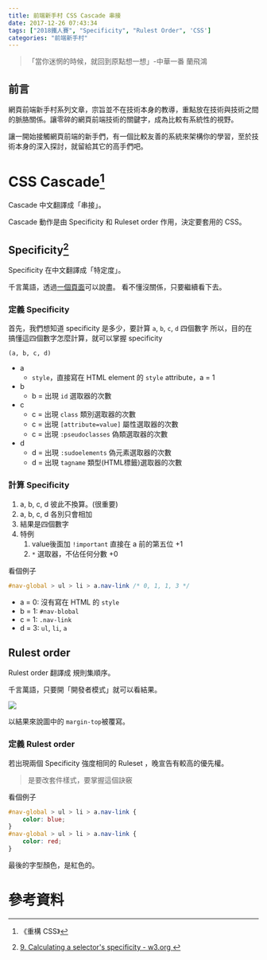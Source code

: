 ```yaml
---
title: 前端新手村 CSS Cascade 串接
date: 2017-12-26 07:43:34
tags: ["2018鐵人賽", "Specificity", "Rulest Order", 'CSS']
categories: "前端新手村"
---
```

> 「當你迷惘的時候，就回到原點想一想」-中華一番 蘭飛鴻

## 前言

網頁前端新手村系列文章，宗旨並不在技術本身的教導，重點放在技術與技術之間的脈胳關係。讓零碎的網頁前端技術的關鍵字，成為比較有系統性的視野。

讓一開始接觸網頁前端的新手們，有一個比較友善的系統來架構你的學習，至於技術本身的深入探討，就留給其它的高手們吧。

# CSS Cascade[^1]

Cascade 中文翻譯成「串接」。

Cascade 動作是由 Specificity 和 Ruleset order 作用，決定要套用的 CSS。

## Specificity[^2]

Specificity 在中文翻譯成「特定度」。

千言萬語，透過[一個頁面](http://CSSspecificity.com/)可以說盡。
看不懂沒關係，只要繼續看下去。


### 定義 Specificity

首先，我們想知道 specificity 是多少，要計算 `a`, `b`, `c`, `d` 四個數字
所以，目的在搞懂這四個數字怎麼計算，就可以掌握 specificity

```
(a, b, c, d)
```

- a
    - `style`，直接寫在 HTML element 的 `style` attribute，a = 1
- b
    - b = 出現 `id` 選取器的次數
- c
    - c = 出現 `class` 類別選取器的次數
    - c = 出現 `[attribute=value]` 屬性選取器的次數
    - c = 出現 `:pseudoclasses` 偽類選取器的次數
- d
    - d = 出現 `:sudoelements` 偽元素選取器的次數
    - d = 出現 `tagname` 類型(HTML標籤)選取器的次數

### 計算 Specificity

1. a, b, c, d 彼此不換算。(很重要)
2. a, b, c, d 各別只會相加
3. 結果是四個數字
4. 特例
    1. value後面加 `!important` 直接在 a 前的第五位 +1
    2. `*` 選取器，不佔任何分數 +0

看個例子

```CSS
#nav-global > ul > li > a.nav-link /* 0, 1, 1, 3 */
```
- a = 0: 沒有寫在 HTML 的 `style`
- b = 1: `#nav-blobal`
- c = 1: `.nav-link`
- d = 3: `ul`, `li`, `a`

## Rulest order

Rulest order 翻譯成 規則集順序。

千言萬語，只要開「開發者模式」就可以看結果。

![](https://i.imgur.com/EcCbRuB.png)

以結果來說圖中的 `margin-top`被覆寫。

### 定義 Rulest order

若出現兩個 Specificity 強度相同的 Ruleset ，晚宣告有較高的優先權。

> 是要改套件樣式，要掌握這個訣竅

看個例子

```CSS
#nav-global > ul > li > a.nav-link {
    color: blue;
}
#nav-global > ul > li > a.nav-link {
    color: red;
}
```

最後的字型顏色，是紅色的。

# 參考資料
[^1]: 《重構 CSS》
[^2]: [9. Calculating a selector's specificity - w3.org
](https://www.w3.org/TR/selectors-3/#specificity)

